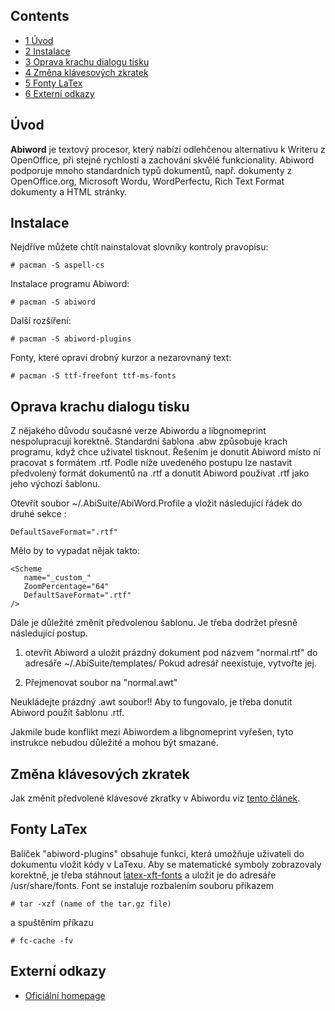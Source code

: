 ## Contents

*   [1 Úvod](#.C3.9Avod)
*   [2 Instalace](#Instalace)
*   [3 Oprava krachu dialogu tisku](#Oprava_krachu_dialogu_tisku)
*   [4 Změna klávesových zkratek](#Zm.C4.9Bna_kl.C3.A1vesov.C3.BDch_zkratek)
*   [5 Fonty LaTex](#Fonty_LaTex)
*   [6 Externí odkazy](#Extern.C3.AD_odkazy)

## Úvod

**Abiword** je textový procesor, který nabízí odlehčenou alternativu k Writeru z OpenOffice, při stejné rychlosti a zachování skvělé funkcionality. Abiword podporuje mnoho standardních typů dokumentů, např. dokumenty z OpenOffice.org, Microsoft Wordu, WordPerfectu, Rich Text Format dokumenty a HTML stránky.

## Instalace

Nejdříve můžete chtít nainstalovat slovníky kontroly pravopisu:

```
# pacman -S aspell-cs

```

Instalace programu Abiword:

```
# pacman -S abiword

```

Další rozšíření:

```
# pacman -S abiword-plugins

```

Fonty, které opraví drobný kurzor a nezarovnaný text:

```
# pacman -S ttf-freefont ttf-ms-fonts

```

## Oprava krachu dialogu tisku

Z nějakého důvodu současné verze Abiwordu a libgnomeprint nespolupracují korektně. Standardní šablona .abw způsobuje krach programu, když chce uživatel tisknout. Řešením je donutit Abiword místo ní pracovat s formátem .rtf. Podle níže uvedeného postupu lze nastavit předvolený formát dokumentů na .rtf a donutit Abiword používat .rtf jako jeho výchozí šablonu.

Otevřít soubor ~/.AbiSuite/AbiWord.Profile a vložit následující řádek do druhé sekce <scheme>:

```
DefaultSaveFormat=".rtf"

```

Mělo by to vypadat nějak takto:

```
<Scheme
   name="_custom_"
   ZoomPercentage="64"
   DefaultSaveFormat=".rtf"
/>

```

Dále je důležité změnit předvolenou šablonu. Je třeba dodržet přesně následující postup.

1) otevřít Abiword a uložit prázdný dokument pod názvem "normal.rtf" do adresáře ~/.AbiSuite/templates/ Pokud adresář neexistuje, vytvořte jej.

2) Přejmenovat soubor na "normal.awt"

Neukládejte prázdný .awt soubor!! Aby to fungovalo, je třeba donutit Abiword použít šablonu .rtf.

Jakmile bude konflikt mezi Abiwordem a libgnomeprint vyřešen, tyto instrukce nebudou důležité a mohou být smazané.

## Změna klávesových zkratek

Jak změnit předvolené klávesové zkratky v Abiwordu viz [tento článek](http://www.abisource.com/wiki/Keyboard_bindings).

## Fonty LaTex

Balíček "abiword-plugins" obsahuje funkci, která umožňuje uživateli do dokumentu vložit kódy v LaTexu. Aby se matematické symboly zobrazovaly korektně, je třeba stáhnout [latex-xft-fonts](http://movementarian.org/latex-xft-fonts-0.1.tar.gz) a uložit je do adresáře /usr/share/fonts. Font se instaluje rozbalením souboru příkazem

```
# tar -xzf (name of the tar.gz file)

```

a spuštěním příkazu

```
# fc-cache -fv

```

## Externí odkazy

*   [Oficiální homepage](http://www.abisource.com/)